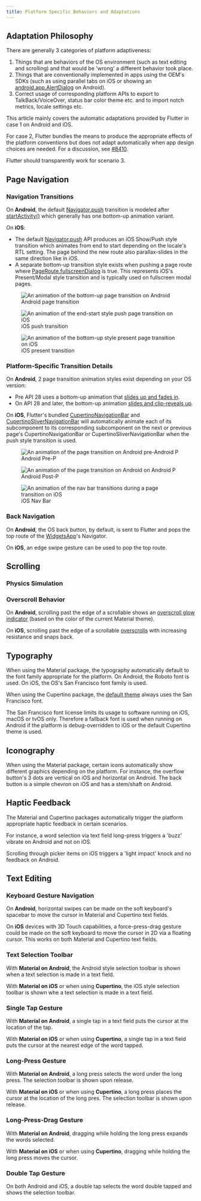 ```yaml
---
title: Platform Specific Behaviors and Adaptations
---
```


## Adaptation Philosophy

There are generally 3 categories of platform adaptiveness:

1. Things that are behaviors of the OS environment (such as text editing and
scrolling) and that would be 'wrong' a different behavior took place.
2. Things that are conventionally implemented in apps using the OEM's SDKs
(such as using parallel tabs on iOS or showing an [android.app.AlertDialog](https://developer.android.com/reference/android/app/AlertDialog.html)
on Android).
3. Correct usage of corresponding platform APIs to export to TalkBack/VoiceOver,
status bar color theme etc. and to import notch metrics, locale settings etc.

This article mainly covers the automatic adaptations provided by Flutter
in case 1 on Android and iOS.

For case 2, Flutter bundles the means to produce the appropriate effects of
the platform conventions but does not adapt automatically when app design
choices are needed. For a discussion, see [#8410](https://github.com/flutter/flutter/issues/8410#issuecomment-468034023).

Flutter should transparently work for scenario 3. 

## Page Navigation

### Navigation Transitions

On **Android**, the default [Navigator.push](https://docs.flutter.io/flutter/widgets/Navigator/push.html)
transition is modeled after [startActivity()](https://developer.android.com/reference/android/app/Activity.html#startActivity(android.content.Intent))
which generally has one bottom-up animation variant.

On **iOS**:

* The default [Navigator.push](https://docs.flutter.io/flutter/widgets/Navigator/push.html)
API produces an iOS Show/Push style transition which animates from end to start
depending on the locale's RTL setting. The page behind the new route also
parallax-slides in the same direction like in iOS.
* A separate bottom-up transition style
exists when pushing a page route where [PageRoute.fullscreenDialog](https://docs.flutter.io/flutter/widgets/PageRoute-class.html)
is true. This represents iOS's Present/Modal style transition and is typically
used on fullscreen modal pages.

<div class="container">
  <div class="row">
    <div class="col-sm text-center">
      <figure class="figure">
        <img src="../../images/platform-adaptations/navigation-android.gif" class="figure-img img-fluid rounded" alt="An animation of the bottom-up page transition on Android" />
        <figcaption class="figure-caption">
          Android page transition
        </figcaption>
      </figure>
    </div>
    <div class="col-sm text-center">
      <figure class="figure">
        <img src="../../images/platform-adaptations/navigation-ios.gif" class="figure-img img-fluid rounded" alt="An animation of the end-start style push page transition on iOS" />
        <figcaption class="figure-caption">
          iOS push transition
        </figcaption>
      </figure>
    </div>
    <div class="col-sm text-center">
      <figure class="figure">
        <img src="../../images/platform-adaptations/navigation-ios-modal.gif" class="figure-img img-fluid rounded" alt="An animation of the bottom-up style present page transition on iOS" />
        <figcaption class="figure-caption">
          iOS present transition
        </figcaption>
      </figure>
    </div>
  </div>
</div>

### Platform-Specific Transition Details

On **Android**, 2 page transition animation styles exist depending on your OS
version:

* Pre API 28 uses a bottom-up animation that [slides up and fades in](https://docs.flutter.io/flutter/material/FadeUpwardsPageTransitionsBuilder-class.html). 
* On API 28 and later, the bottom-up animation [slides and clip-reveals up](https://docs.flutter.io/flutter/material/OpenUpwardsPageTransitionsBuilder-class.html).

On **iOS**, Flutter's bundled [CupertinoNavigationBar](https://docs.flutter.io/flutter/cupertino/CupertinoNavigationBar-class.html)
and [CupertinoSliverNavigationBar](https://docs.flutter.io/flutter/cupertino/CupertinoSliverNavigationBar-class.html)
will automatically animate each of its subcomponent to its corresponding
subcomponent on the next or previous page's CupertinoNavigationBar or
CupertinoSliverNavigationBar when the push style transition is used.

<div class="container">
  <div class="row">
    <div class="col-sm text-center">
      <figure class="figure">
        <img src="../../images/platform-adaptations/navigation-android.gif" class="figure-img img-fluid rounded" alt="An animation of the page transition on Android pre-Android P" />
        <figcaption class="figure-caption">
          Android Pre-P
        </figcaption>
      </figure>
    </div>
    <div class="col-sm">
      <figure class="figure text-center">
        <img src="../../images/platform-adaptations/navigation-android-p.gif" class="figure-img img-fluid rounded" alt="An animation of the page transition on Android on Android P" />
        <figcaption class="figure-caption">
          Android Post-P
        </figcaption>
      </figure>
    </div>
    <div class="col-sm">
      <figure class="figure text-center">
        <img src="../../images/platform-adaptations/navigation-ios-nav-bar.gif" class="figure-img img-fluid rounded" alt="An animation of the nav bar transitions during a page transition on iOS" />
        <figcaption class="figure-caption">
          iOS Nav Bar
        </figcaption>
      </figure>
    </div>
  </div>
</div>

### Back Navigation

On **Android**, the OS back button, by default, is sent to Flutter and pops the top
route of the [WidgetsApp](https://docs.flutter.io/flutter/widgets/WidgetsApp-class.html)'s
Navigator.

On **iOS**, an edge swipe gesture can be used to pop the top route.

## Scrolling

### Physics Simulation

### Overscroll Behavior

On **Android**, scrolling past the edge of a scrollable shows an [overscroll 
glow indicator](https://docs.flutter.io/flutter/widgets/GlowingOverscrollIndicator-class.html)
(based on the color of the current Material theme).

On **iOS**, scrolling past the edge of a scrollable [overscrolls](https://docs.flutter.io/flutter/widgets/BouncingScrollPhysics-class.html)
with increasing resistance and snaps back. 

## Typography

When using the Material package, the typography automatically default to the
font family appropriate for the platform. On Android, the Roboto font is used.
On iOS, the OS's San Francisco font family is used.

When using the Cupertino package, the [default theme](https://github.com/flutter/flutter/blob/master/packages/flutter/lib/src/cupertino/text_theme.dart)
always uses the San Francisco font.

The San Francisco font license limits its usage to software running on iOS,
macOS or tvOS only. Therefore a fallback font is used when running on Android
if the platform is debug-overridden to iOS or the default Cupertino theme is
used.

## Iconography

When using the Material package, certain icons automatically show different
graphics depending on the platform. For instance, the overflow button's 3 dots
are vertical on iOS and horizontal on Android. The back button is a simple
chevron on iOS and has a stem/shaft on Android.

## Haptic Feedback

The Material and Cupertino packages automatically trigger the platform
appropriate haptic feedback in certain scenarios.

For instance, a word selection via text field long-press triggers a 'buzz'
vibrate on Android and not on iOS.

Scrolling through picker items on iOS triggers a 'light impact' knock and
no feedback on Android.

## Text Editing

### Keyboard Gesture Navigation

On **Android**, horizontal swipes can be made on the soft keyboard's spacebar
to move the cursor in Material and Cupertino text fields.

On **iOS** devices with 3D Touch capabilities, a force-press-drag gesture
could be made on the soft keyboard to move the cursor in 2D via a floating
cursor. This works on both Material and Cupertino text fields.

### Text Selection Toolbar

With **Material on Android**, the Android style selection toolbar is shown when
a text selection is made in a text field.

With **Material on iOS** or when using **Cupertino**, the iOS style selection
toolbar is shown whe a text selection is made in a text field.

### Single Tap Gesture

With **Material on Android**, a single tap in a text field puts the cursor at
the location of the tap.

With **Material on iOS** or when using **Cupertino**, a single tap in a text
field puts the cursor at the nearest edge of the word tapped. 

### Long-Press Gesture

With **Material on Android**, a long press selects the word under the long
press. The selection toolbar is shown upon release.

With **Material on iOS** or when using **Cupertino**, a long press places the
cursor at the location of the long pres. The selection toolbar is shown upon
release.

### Long-Press-Drag Gesture

With **Material on Android**, dragging while holding the long press expands
the words selected.

With **Material on iOS** or when using **Cupertino**, dragging while holding
the long press moves the cursor.

### Double Tap Gesture

On both Android and iOS, a double tap selects the word double tapped and shows
the selection toolbar.

